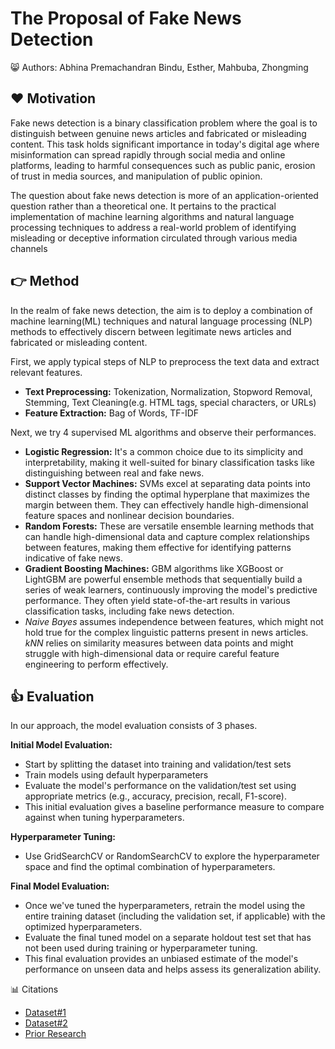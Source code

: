 # The Proposal of Fake News Detection

😸 Authors: Abhina Premachandran Bindu, Esther, Mahbuba, Zhongming



## ❤️ Motivation

Fake news detection is a binary classification problem where the goal is to distinguish between genuine news articles and fabricated or misleading content. This task holds significant importance in today's digital age where misinformation can spread rapidly through social media and online platforms, leading to harmful consequences such as public panic, erosion of trust in media sources, and manipulation of public opinion. 

The question about fake news detection is more of an application-oriented question rather than a theoretical one. It pertains to the practical implementation of machine learning algorithms and natural language processing techniques to address a real-world problem of identifying misleading or deceptive information circulated through various media channels



## 👉 Method

In the realm of fake news detection, the aim is to deploy a combination of machine learning(ML) techniques and natural language processing (NLP) methods to effectively discern between legitimate news articles and fabricated or misleading content. 

First,  we apply typical steps of NLP to preprocess the text data and extract relevant features. 
- **Text Preprocessing:** Tokenization, Normalization, Stopword Removal, Stemming, Text Cleaning(e.g. HTML tags, special characters, or URLs)
- **Feature Extraction:** Bag of Words, TF-IDF


Next, we try 4 supervised ML algorithms and observe their performances.

- **Logistic Regression:** It's a common choice due to its simplicity and interpretability, making it well-suited for binary classification tasks like distinguishing between real and fake news.
- **Support Vector Machines:** SVMs excel at separating data points into distinct classes by finding the optimal hyperplane that maximizes the margin between them. They can effectively handle high-dimensional feature spaces and nonlinear decision boundaries.
- **Random Forests:** These are versatile ensemble learning methods that can handle high-dimensional data and capture complex relationships between features, making them effective for identifying patterns indicative of fake news.
- **Gradient Boosting Machines:** GBM algorithms like XGBoost or LightGBM are powerful ensemble methods that sequentially build a series of weak learners, continuously improving the model's predictive performance. They often yield state-of-the-art results in various classification tasks, including fake news detection.
- *Naive Bayes* assumes independence between features, which might not hold true for the complex linguistic patterns present in news articles. *kNN* relies on similarity measures between data points and might struggle with high-dimensional data or require careful feature engineering to perform effectively. 




## 👍 Evaluation

In our approach, the model evaluation consists of 3 phases. 

**Initial Model Evaluation:**

- Start by splitting the dataset into training and validation/test sets
- Train models using default hyperparameters
- Evaluate the model's performance on the validation/test set using appropriate metrics (e.g., accuracy, precision, recall, F1-score).
- This initial evaluation gives a baseline performance measure to compare against when tuning hyperparameters.

**Hyperparameter Tuning:**
- Use GridSearchCV or RandomSearchCV to explore the hyperparameter space and find the optimal combination of hyperparameters.

**Final Model Evaluation:**
- Once we've tuned the hyperparameters, retrain the model using the entire training dataset (including the validation set, if applicable) with the optimized hyperparameters.
- Evaluate the final tuned model on a separate holdout test set that has not been used during training or hyperparameter tuning.
- This final evaluation provides an unbiased estimate of the model's performance on unseen data and helps assess its generalization ability.


📊 Citations

- [Dataset#1](https://github.com/several27/FakeNewsCorpus/releases/tag/v1.0)
- [Dataset#2](https://figshare.com/articles/dataset/Fake_and_True_News_Dataset/13325198)
- [Prior Research](https://www.geeksforgeeks.org/fake-news-detection-using-machine-learning)

